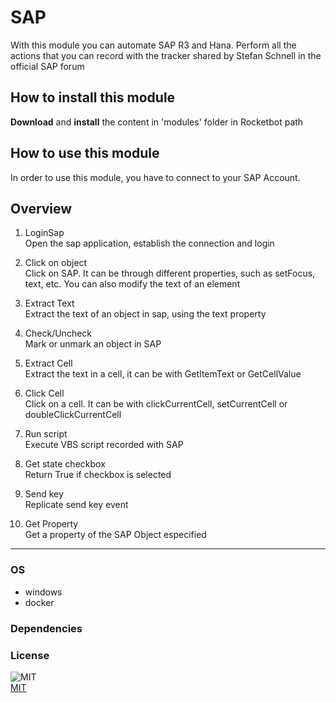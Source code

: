 



# SAP
  
With this module you can automate SAP R3 and Hana. Perform all the actions that you can record with the tracker shared 
by Stefan Schnell in the official SAP forum  

## How to install this module
  
__Download__ and __install__ the content in 'modules' folder in Rocketbot path  


## How to use this module
In order to use this module, you have to connect to your SAP Account.


## Overview


1. LoginSap  
Open the sap application, establish the connection and login

2. Click on object  
Click on SAP. It can be through different properties, such as setFocus, text, etc. You can also modify the text of an 
element

3. Extract Text  
Extract the text of an object in sap, using the text property

4. Check/Uncheck  
Mark or unmark an object in SAP

5. Extract Cell  
Extract the text in a cell, it can be with GetItemText or GetCellValue

6. Click Cell  
Click on a cell. It can be with clickCurrentCell, setCurrentCell or doubleClickCurrentCell

7. Run script  
Execute VBS script recorded with SAP

8. Get state checkbox  
Return True if checkbox is selected

9. Send key  
Replicate send key event

10. Get Property  
Get a property of the SAP Object especified  




----
### OS

- windows
- docker

### Dependencies

### License
  
![MIT](https://camo.githubusercontent.com/107590fac8cbd65071396bb4d04040f76cde5bde/687474703a2f2f696d672e736869656c64732e696f2f3a6c6963656e73652d6d69742d626c75652e7376673f7374796c653d666c61742d737175617265)  
[MIT](http://opensource.org/licenses/mit-license.ph)